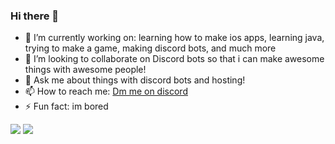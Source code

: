 ### Hi there 👋



- 🔭 I’m currently working on: learning how to make ios apps, learning java, trying to make a game, making discord bots, and much more 
- 👯 I’m looking to collaborate on Discord bots so that i can make awesome things with awesome people!
- 💬 Ask me about things with discord bots and hosting!
- 📫 How to reach me: [Dm me on discord](https://discord.com/users/555064829946232832)
- ⚡ Fun fact: im bored

<img src="https://github-readme-stats.vercel.app/api?username=pro-gamer007&show_icons=true&include_all_commits=true&show_icons=true&title_color=303030&icon_color=303030&text_color=303030&bg_color=ffffff&hide_border=true" />
  <img src="https://github-readme-stats.vercel.app/api/top-langs/?username=pro-gamer007&show_icons=true&show_icons=true&title_color=000&icon_color=303030&text_color=303030&bg_color=ffffff&hide_border=true" />
